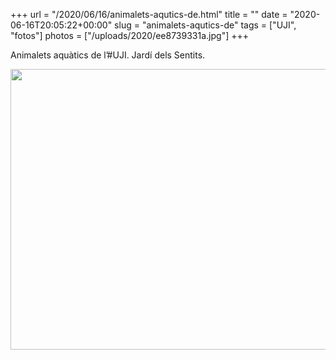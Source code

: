 +++
url = "/2020/06/16/animalets-aqutics-de.html"
title = ""
date = "2020-06-16T20:05:22+00:00"
slug = "animalets-aqutics-de"
tags = ["UJI", "fotos"]
photos = ["/uploads/2020/ee8739331a.jpg"]
+++

Animalets aquàtics de l’#UJI. Jardí dels Sentits.

<img src="/uploads/2020/ee8739331a.jpg" width="600" height="449" alt="" />

